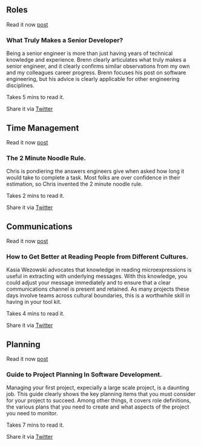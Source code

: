 ## Roles

Read it now [post](https://medium.com/s/story/what-truly-makes-a-senior-developer-74b608847d7e)

### What Truly Makes a Senior Developer?

Being a senior engineer is more than just having years of technical knowledge and experience. Brenn clearly articulates what truly makes a senior engineer, and it clearly confirms similar observations from my own and my colleagues career progress. Brenn focuses his post on software engineering, but his advice is clearly applicable for other engineering disciplines.

Takes 5 mins to read it.

Share it via [Twitter](https://twitter.com/intent/tweet?text=What%20Truly%20Makes%20a%20Senior%20Developer%3F%20https%3A%2F%2Fmedium.com%2Fs%2Fstory%2Fwhat-truly-makes-a-senior-developer-74b608847d7e%20via%20%40PrjMgr_weekly)


## Time Management

Read it now [post](https://hackernoon.com/the-2-minute-noodle-rule-84c7a3348ac8)

### The 2 Minute Noodle Rule.

Chris is pondiering the answers engineers give when asked how long it would take to complete a task. Most folks are over confidence in their estimation, so Chris invented the 2 minute noodle rule.

Takes 2 mins to read it.

Share it via [Twitter](https://twitter.com/intent/tweet?text=The%202%20Minute%20Noodle%20Rule.%20https%3A%2F%2Fhackernoon.com%2Fthe-2-minute-noodle-rule-84c7a3348ac8%20via%20%40PrjMgr_weekly)

## Communications

Read it now [post](https://hbr.org/2018/09/how-to-get-better-at-reading-people-from-different-cultures)

### How to Get Better at Reading People from Different Cultures.

Kasia Wezowski advocates that knowledge in reading microexpressions is useful in extracting with underlying messages. With this knowledge, you could adjust your message immediately and to ensure that a clear communications channel is present and retained. As many projects these days involve teams across cultural boundaries, this is a worthwhile skill in having in your tool kit.

Takes 4 mins to read it.

Share it via [Twitter](https://twitter.com/intent/tweet?text=How%20to%20Get%20Better%20at%20Reading%20People%20from%20Different%20Cultures.%20https%3A%2F%2Fhbr.org%2F2018%2F09%2Fhow-to-get-better-at-reading-people-from-different-cultures%20via%20%40PrjMgr_weekly)

## Planning

Read it now [post](https://backlinkme.net/project-management/project-planning-definition-procedure-and-plans/)

### Guide to Project Planning In Software Development.

Managing your first project, expecially a large scale project, is a daunting job. This guide clearly shows the key planning items that you must consider for your project to succeed. Among other things, it covers role definitions, the various plans that you need to create and what aspects of the project you need to monitor.


Takes 7 mins to read it.

Share it via [Twitter](https://twitter.com/intent/tweet?text=Guide%20to%20Project%20Planning%20In%20Software%20Development.%20https%3A%2F%2Fbacklinkme.net%2Fproject-management%2Fproject-planning-definition-procedure-and-plans%2F%20via%20%40PrjMgr_weekly)
